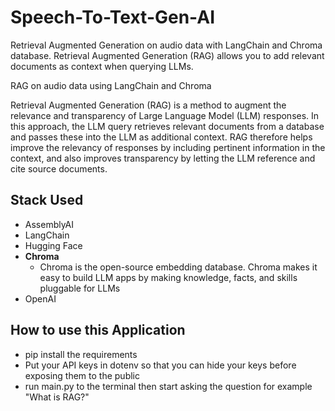 # Speech-To-Text-Gen-AI
Retrieval Augmented Generation on audio data with LangChain and Chroma database. 
Retrieval Augmented Generation (RAG) allows you to add relevant documents as context when querying LLMs.

RAG on audio data using LangChain and Chroma 

Retrieval Augmented Generation (RAG) is a method to augment the relevance and transparency of Large Language Model (LLM) responses. In this approach, the LLM query retrieves relevant documents from a database and passes these into the LLM as additional context. RAG therefore helps improve the relevancy of responses by including pertinent information in the context, and also improves transparency by letting the LLM reference and cite source documents.

## Stack Used 

- AssemblyAI
- LangChain
- Hugging Face
- **Chroma** 
    - Chroma is the open-source embedding database. Chroma makes it easy to build LLM apps by making knowledge, facts, and skills pluggable for LLMs
- OpenAI

## How to use this Application
- pip install the requirements
- Put your API keys in dotenv so that you can hide your keys before exposing them to the public
- run main.py to the terminal then start asking the question
for example "What is RAG?"